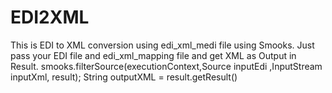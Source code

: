 # EDI2XML
This is EDI to XML conversion using edi_xml_medi file using Smooks.
Just pass your EDI file and edi_xml_mapping file and get XML as Output in Result.
  smooks.filterSource(executionContext,Source inputEdi ,InputStream inputXml, result);
  String outputXML = result.getResult()
